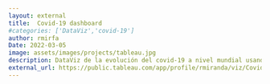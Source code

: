 ```yaml
---
layout: external
title:  Covid-19 dashboard
#categories: ['DataViz','covid-19']
author: rmirfa
Date: 2022-03-05
image: assets/images/projects/tableau.jpg 
description: DataViz de la evolución del covid-19 a nivel mundial usando Tableau. Se considera una vista a general, otra a nivel de continentes, y otra para comparar tasas de contagio y muerte entre países. Analisis efectuado entre 01/04/2020 y 25/10/2020. 
external_url: https://public.tableau.com/app/profile/rmiranda/viz/Covid19Pictures/Story4
---
```

